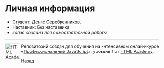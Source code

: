 # Личная информация

* Студент: [Денис Серебренников](https://up.htmlacademy.ru/javascript/12/user/107626).
* Наставник: Без наставника
* _копия создана для самостоятельной работы_

---

<a href="https://htmlacademy.ru/intensive/javascript"><img align="left" width="50" height="50" alt="HTML Academy" src="https://up.htmlacademy.ru/static/img/intensive/javascript/logo-for-github-2.png"></a>

Репозиторий создан для обучения на интенсивном онлайн‑курсе «[Профессиональный JavaScript](https://htmlacademy.ru/intensive/javascript)», уровень 1 от [HTML Academy](https://htmlacademy.ru).

[travis-image]: https://travis-ci.org/htmlacademy-javascript/107626-kekstagram.svg?branch=master
[travis-url]: https://travis-ci.org/htmlacademy-javascript/107626-kekstagram

[Назад](Readme.md)